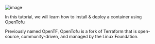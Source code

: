 ![image](https://raw.githubusercontent.com/opentofu/brand-artifacts/main/full/transparent/SVG/on-light.svg)

In this tutorial, we will learn how to install & deploy a container using OpenTofu

Previously named OpenTF, OpenTofu is a fork of Terraform that is open-source, community-driven, and managed by the Linux Foundation.